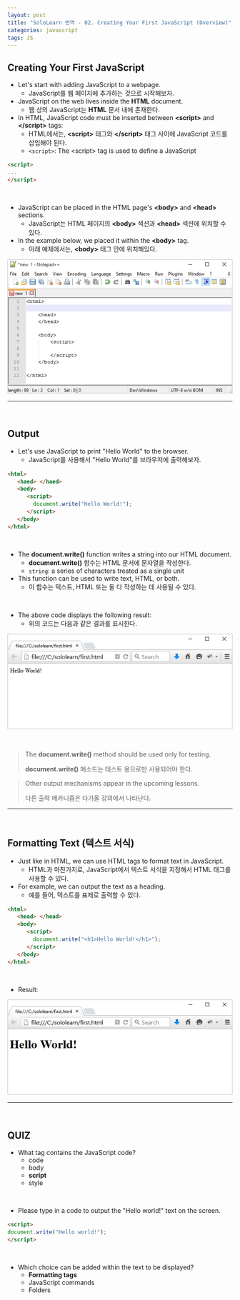 ```yaml
---
layout: post
title: "SoloLearn 번역 - 02. Creating Your First JavaScript (Overview)"
categories: javascript
tags: JS
---
```


## Creating Your First JavaScript

- Let's start with adding JavaScript to a webpage.
  - JavaScript를 웹 페이지에 추가하는 것으로 시작해보자.
- JavaScript on the web lives inside the **HTML** document.
  - 웹 상의 JavaScript는 **HTML** 문서 내에 존재한다.
- In HTML, JavaScript code must be inserted between **\<script>** and **\</script>** tags:
  - HTML에서는, **\<script>** 태그와 **\</script>** 태그 사이에 JavaScript 코드를 삽입해야 된다.
  - `<script>`: The \<script> tag is used to define a JavaScript

```html
<script>
...
</script>
```

<br>

- JavaScript can be placed in the HTML page's **\<body>** and **\<head>** sections.
  - JavaScript는 HTML 페이지의 **\<body>** 섹션과 **\<head>** 섹션에 위치할 수 있다.
- In the example below, we placed it within the **\<body>** tag.
  - 아래 예제에서는, **\<body>** 태그 안에 위치해있다.

![SoloLearn img](/assets/img/sololearn-js-overview-02-01.png)

------

<br>

## Output

- Let's use JavaScript to print "Hello World" to the browser.
  - JavaScript를 사용해서 "Hello World"를 브라우저에 출력해보자.

```html
<html>
   <haed> </haed>
   <body>
      <script>
      	document.write("Hello World!");
      </script>
   </body>
</html>
```

<br>

- The **document.write()** function writes a string into our HTML document.
  - **document.write()** 함수는 HTML 문서에 문자열을 작성한다.
  - `string`: a series of characters treated as a single unit
- This function can be used to write text, HTML, or both.
  - 이 함수는 텍스트, HTML 또는 둘 다 작성하는 데 사용될 수 있다.

<br>

- The above code displays the following result:
  - 위의 코드는 다음과 같은 결과를 표시한다.

![SoloLearn img2](/assets/img/sololearn-js-overview-02-02.png)

<br>

> The **document.write()** method should be used only for testing.
>
> **document.write()** 메소드는 테스트 용으로만 사용되어야 한다.

> Other output mechanisms appear in the upcoming lessons.
>
> 다른 출력 메카니즘은 다가올 강의에서 나타난다.

------

<br>

## Formatting Text (텍스트 서식)

- Just like in HTML, we can use HTML tags to format text in JavaScript.
  - HTML과 마찬가지로, JavaScript에서 텍스트 서식을 지정해서 HTML 태그를 사용할 수 있다.
- For example, we can output the text as a heading.
  - 예를 들어, 텍스트를 표제로 출력할 수 있다.

```html
<html>
   <head> </head>
   <body>
      <script>
      	document.write("<h1>Hello World!</h1>");
      </script>
   </body>
</html>
```

<br>

- Result:

![SoloLearn img3](/assets/img/sololearn-js-overview-02-03.png)

------

<br>

## QUIZ

- What tag contains the JavaScript code?
  - code
  - body
  - **script**
  - style

<br>

- Please type in a code to output the "Hello world!" text on the screen.

```html
<script>
document.write("Hello world!");
</script>
```

<br>

- Which choice can be added within the text to be displayed?
  - **Formatting tags**
  - JavaScript commands
  - Folders

<br>